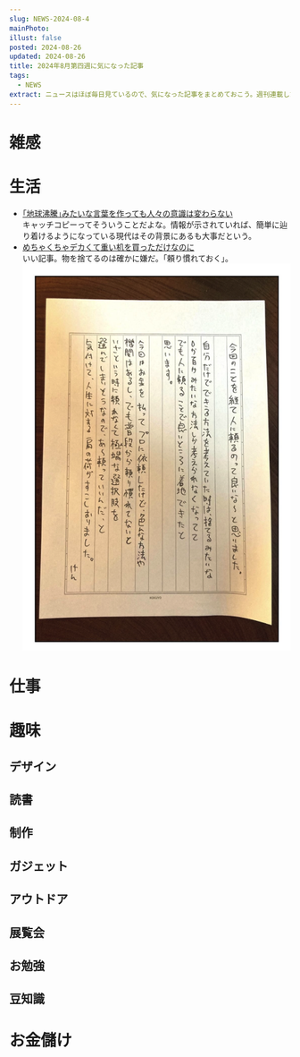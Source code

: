 ```yaml
---
slug: NEWS-2024-08-4
mainPhoto: 
illust: false
posted: 2024-08-26
updated: 2024-08-26
title: 2024年8月第四週に気になった記事
tags:
  - NEWS
extract: ニュースはほぼ毎日見ているので、気になった記事をまとめておこう。週刊連載したい。
---
```


# 雑感

# 生活

- [｢地球沸騰｣みたいな言葉を作っても人々の意識は変わらない](https://www.gizmodo.jp/2024/08/global-boiling.html)  
  キャッチコピーってそういうことだよな。情報が示されていれば、簡単に辿り着けるようになっている現代はその背景にあるも大事だという。
- [めちゃくちゃデカくて重い机を買っただけなのに](https://omocoro.jp/kiji/471027/2/)  
  いい記事。物を捨てるのは確かに嫌だ。「頼り慣れておく」。
  ![いい文章](../../images/news/2024-08-26-NEWS/01.png)

# 仕事

# 趣味

## デザイン

## 読書

## 制作

## ガジェット

## アウトドア

## 展覧会

## お勉強

## 豆知識

# お金儲け

